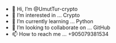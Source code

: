 - 👋 Hi, I’m @UmutTur-crypto
- 👀 I’m interested in ... Crypto
- 🌱 I’m currently learning ... Python
- 💞️ I’m looking to collaborate on ... GitHub
- 📫 How to reach me ...  +905079381534

<!---
UmutTur-crypto/UmutTur-crypto is a ✨ special ✨ repository because its `README.md` (this file) appears on your GitHub profile.
You can click the Preview link to take a look at your changes.
--->
